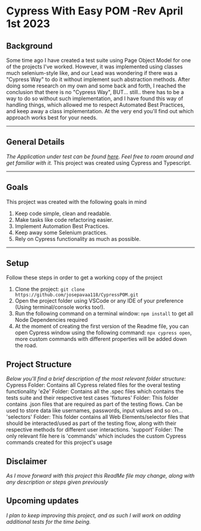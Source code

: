 # **Cypress** With Easy POM -Rev April 1st 2023

## Background
Some time ago I have created a test suite using Page Object Model for one of the projects I've worked. However, it was implemented using classes much selenium-style like, and our Lead was wondering if there was a "Cypress Way" to do it without implement such abstraction methods. After doing some research on my own and some back and forth, I reached the conclusion that there is no "Cypress Way", BUT... still.. there has to be a way to do so without such implementation, and I have found this way of handling things, which allowed me to respect Automated Best Practices, and keep away a class implementation. At the very end you'll find out which approach works best for your needs.

---

## General Details

*The Application under test can be found [here](https://angularjs.realworld.io/). Feel free to roam around and get familiar with it.*
This project was created using Cypress and Typescript.

---

## Goals

This project was created with the following goals in mind
1. Keep code simple, clean and readable.
2. Make tasks like code refactoring easier.
3. Implement Automation Best Practices.
4. Keep away some Selenium practices.
5. Rely on Cypress functionality as much as possible.

---

## Setup

Follow these steps in order to get a working copy of the project
1. Clone the project: `git clone https://github.com/josepavaa118/CypressPOM.git`
2. Open the project folder using VSCode or any IDE of your preference (Using terminal/console works too!).
3. Run the following command on a terminal window: `npm install` to get all Node Dependencies required
4. At the moment of creating the first version of the Readme file, you can open Cypress window using the following command: `npx cypress open`, more custom commands with different properties will be added down the road.

## Project Structure
*Below you'll find a brief description of the most relevant folder structure:*
    Cypress Folder: Contains all Cypress related files for the overal testing functionality
        'e2e' Folder: Contains all the .spec files which contains the tests suite and their respective test cases
        'fixtures' Folder: This folder contains .json files that are required as part of the testing flows. Can be used to store data like usernames, passwords, input values and so on...
        'selectors' Folder: This folder contains all Web Elements/selector files that should be interacted/used as part of the testing flow, along with their respective methods for different user interactions.
        'support' Folder: The only relevant file here is 'commands' which includes the custom Cypress commands created for this project's usage

## Disclaimer
*As I move forward with this project this ReadMe file may change, along with any description or steps given previously*

## Upcoming updates
*I plan to keep improving this project, and as such I will work on adding additional tests for the time being.*